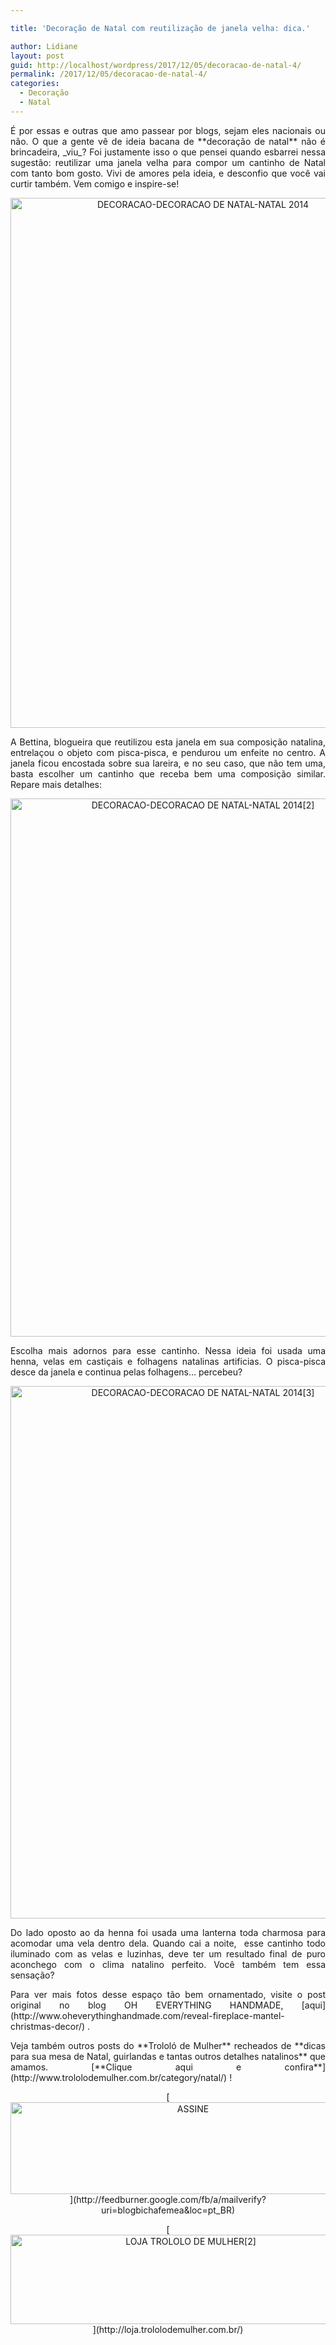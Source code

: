 ```yaml
---

title: 'Decoração de Natal com reutilização de janela velha: dica.'

author: Lidiane
layout: post
guid: http://localhost/wordpress/2017/12/05/decoracao-de-natal-4/
permalink: /2017/12/05/decoracao-de-natal-4/
categories:
  - Decoração
  - Natal
---
```

<p align="justify">
  É por essas e outras que amo passear por blogs, sejam eles nacionais ou não. O que a gente vê de ideia bacana de **decoração de natal** não é brincadeira, _viu_? Foi justamente isso o que pensei quando esbarrei nessa sugestão: reutilizar uma janela velha para compor um cantinho de Natal com tanto bom gosto. Vivi de amores pela ideia, e desconfio que você vai curtir também. Vem comigo e inspire-se!
</p>

<p align="center">
  <a href="http://www.decoracaodacasa.com/blog/wp-content/uploads/2014/10/DECORACAO-DECORACAO-DE-NATAL-NATAL-2014.png"><img class="alignnone size-full wp-image-2152" src="http://www.decoracaodacasa.com/blog/wp-content/uploads/2014/10/DECORACAO-DECORACAO-DE-NATAL-NATAL-2014.png" alt="DECORACAO-DECORACAO DE NATAL-NATAL 2014" width="600" height="848" /></a>
</p>

<p align="justify">
  A Bettina, blogueira que reutilizou esta janela em sua composição natalina, entrelaçou o objeto com pisca-pisca, e pendurou um enfeite no centro. A janela ficou encostada sobre sua lareira, e no seu caso, que não tem uma, basta escolher um cantinho que receba bem uma composição similar. Repare mais detalhes:
</p>

<p align="center">
  <a href="http://www.decoracaodacasa.com/blog/wp-content/uploads/2014/10/DECORACAO-DECORACAO-DE-NATAL-NATAL-20142.png"><img class="alignnone size-full wp-image-2155" src="http://www.decoracaodacasa.com/blog/wp-content/uploads/2014/10/DECORACAO-DECORACAO-DE-NATAL-NATAL-20142.png" alt="DECORACAO-DECORACAO DE NATAL-NATAL 2014[2]" width="600" height="861" /></a>
</p>

<p align="justify">
  Escolha mais adornos para esse cantinho. Nessa ideia foi usada uma henna, velas em castiçais e folhagens natalinas artificias. O pisca-pisca desce da janela e continua pelas folhagens… percebeu?
</p>

<p align="center">
  <a href="http://www.decoracaodacasa.com/blog/wp-content/uploads/2014/10/DECORACAO-DECORACAO-DE-NATAL-NATAL-20143.png"><img class="alignnone size-full wp-image-2153" src="http://www.decoracaodacasa.com/blog/wp-content/uploads/2014/10/DECORACAO-DECORACAO-DE-NATAL-NATAL-20143.png" alt="DECORACAO-DECORACAO DE NATAL-NATAL 2014[3]" width="600" height="852" /></a>
</p>

<p align="justify">
  Do lado oposto ao da henna foi usada uma lanterna toda charmosa para acomodar uma vela dentro dela. Quando cai a noite,  esse cantinho todo iluminado com as velas e luzinhas, deve ter um resultado final de puro aconchego com o clima natalino perfeito. Você também tem essa sensação?
</p>

<p align="justify">
  Para ver mais fotos desse espaço tão bem ornamentado, visite o post original no blog OH EVERYTHING HANDMADE, [aqui](http://www.oheverythinghandmade.com/reveal-fireplace-mantel-christmas-decor/) .
</p>

<p align="justify">
  Veja também outros posts do **Trololó de Mulher** recheados de **dicas para sua mesa de Natal, guirlandas e tantas outros detalhes natalinos** que amamos. [**Clique aqui e confira**](http://www.trololodemulher.com.br/category/natal/) !
</p>

<p align="center">
  [<img class="alignnone size-full wp-image-14011" src="http://www.trololodemulher.com.br/blog/wp-content/uploads/2017/08/ASSINE.jpg" alt="ASSINE" width="568" height="147" />](http://feedburner.google.com/fb/a/mailverify?uri=blogbichafemea&loc=pt_BR) 
</p>

<p align="center">
  [<img class="alignnone wp-image-14333 size-full" src="http://www.trololodemulher.com.br/blog/wp-content/uploads/2017/10/LOJA-TROLOLO-DE-MULHER2.png" alt="LOJA TROLOLO DE MULHER[2]" width="561" height="143" />](http://loja.trololodemulher.com.br/) 
</p>